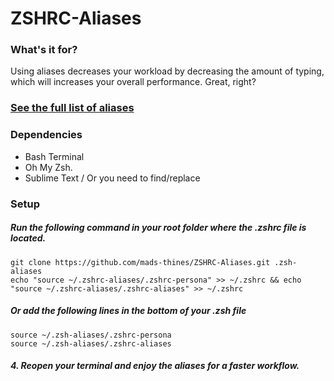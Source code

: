 # ZSHRC-Aliases

### What's it for?
Using aliases decreases your workload by decreasing the amount of typing, which will increases your overall performance.
Great, right?

### [See the full list of aliases](https://github.com/mads-thines/ZSHRC-Aliases/wiki/Aliases-list)

### Dependencies
- Bash Terminal
- Oh My Zsh.
- Sublime Text / Or you need to find/replace

### Setup
##### Run the following command in your root folder where the .zshrc file is located.
```
git clone https://github.com/mads-thines/ZSHRC-Aliases.git .zsh-aliases
echo "source ~/.zshrc-aliases/.zshrc-persona" >> ~/.zshrc && echo "source ~/.zshrc-aliases/.zshrc-aliases" >> ~/.zshrc
```
##### Or add the following lines in the bottom of your .zsh file
```
source ~/.zsh-aliases/.zshrc-persona
source ~/.zsh-aliases/.zshrc-aliases
```
##### 4. Reopen your terminal and enjoy the aliases for a faster workflow.

